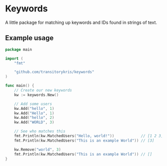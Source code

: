# Keywords

A little package for matching up keywords and IDs found in strings of text.

## Example usage

```go
package main

import (
	"fmt"

	"github.com/transitorykris/keywords"
)

func main() {
	// Create our new keywords
	kw := keywords.New()

	// Add some users
	kw.Add("hello", 1)
	kw.Add("Hello", 1)
	kw.Add("hello", 2)
	kw.Add("WORLD", 3)

	// See who matches this
	fmt.Println(kw.MatchedUsers("Hello, world!"))            // [1 2 3]
	fmt.Println(kw.MatchedUsers("This is an example World")) // [3]

	kw.Remove("world", 3)
	fmt.Println(kw.MatchedUsers("This is an example World")) // []
}
```
